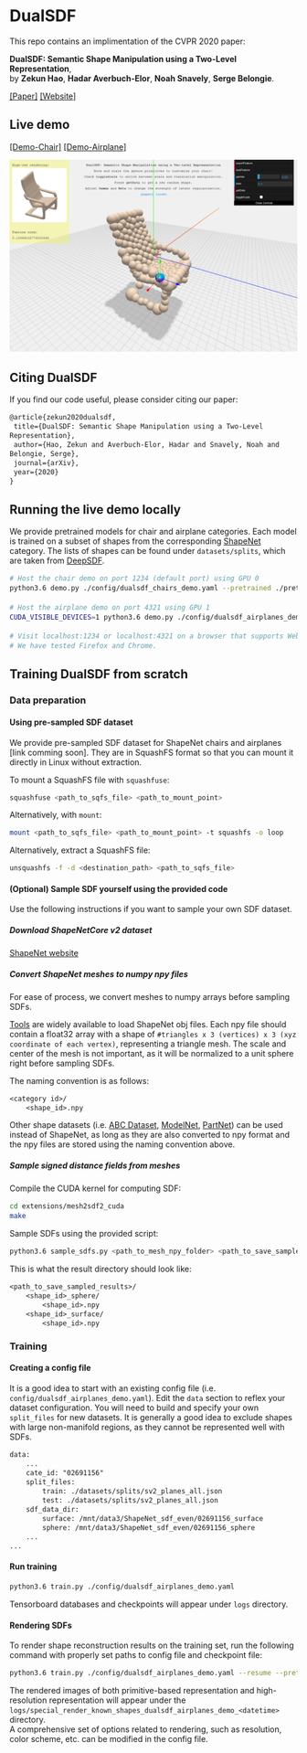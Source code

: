 # DualSDF

This repo contains an implimentation of the CVPR 2020 paper:  

**DualSDF: Semantic Shape Manipulation using a Two-Level Representation**,  
by **Zekun Hao**, **Hadar Averbuch-Elor**, **Noah Snavely**, **Serge Belongie**.  

[[Paper]](https://arxiv.org/pdf/2004.02869.pdf) 
[[Website]](http://www.cs.cornell.edu/~hadarelor/dualsdf/)

## Live demo
[[Demo-Chair]](http://35.202.137.6:8080/) [[Demo-Airplane]](http://35.202.137.6:8081/)

[![DualSDF Demo](dualsdf_demo_snap.png)](http://35.202.137.6:8080/)  


## Citing DualSDF

If you find our code useful, please consider citing our paper:

```
@article{zekun2020dualsdf,
 title={DualSDF: Semantic Shape Manipulation using a Two-Level Representation},
 author={Hao, Zekun and Averbuch-Elor, Hadar and Snavely, Noah and Belongie, Serge},
 journal={arXiv},
 year={2020}
}
```

## Running the live demo locally
We provide pretrained models for chair and airplane categories. Each model is trained on a subset of shapes from the corresponding [ShapeNet](https://www.shapenet.org/) category. The lists of shapes can be found under `datasets/splits`, which are taken from [DeepSDF](https://github.com/facebookresearch/DeepSDF).

```bash
# Host the chair demo on port 1234 (default port) using GPU 0
python3.6 demo.py ./config/dualsdf_chairs_demo.yaml --pretrained ./pretrained/dualsdf_chairs_demo/epoch_2799.pth

# Host the airplane demo on port 4321 using GPU 1
CUDA_VISIBLE_DEVICES=1 python3.6 demo.py ./config/dualsdf_airplanes_demo.yaml --pretrained ./pretrained/dualsdf_airplanes_demo/epoch_2799.pth --port 4321

# Visit localhost:1234 or localhost:4321 on a browser that supports WebGL.
# We have tested Firefox and Chrome.
```

## Training DualSDF from scratch

### Data preparation

#### Using pre-sampled SDF dataset

We provide pre-sampled SDF dataset for ShapeNet chairs and airplanes [link comming soon]. They are in SquashFS format so that you can mount it directly in Linux without extraction.

To mount a SquashFS file with `squashfuse`:
```bash
squashfuse <path_to_sqfs_file> <path_to_mount_point>
```

Alternatively, with `mount`:
```bash
mount <path_to_sqfs_file> <path_to_mount_point> -t squashfs -o loop
```

Alternatively, extract a SquashFS file:
```bash
unsquashfs -f -d <destination_path> <path_to_sqfs_file>
```

#### (Optional) Sample SDF yourself using the provided code

Use the following instructions if you want to sample your own SDF dataset.

##### Download ShapeNetCore v2 dataset

[ShapeNet website](https://www.shapenet.org/)

##### Convert ShapeNet meshes to numpy npy files

For ease of process, we convert meshes to numpy arrays before sampling SDFs.

[Tools](https://www.shapenet.org/tools) are widely available to load ShapeNet obj files. Each npy file should contain a float32 array with a shape of `#triangles x 3 (vertices) x 3 (xyz coordinate of each vertex)`, representing a triangle mesh. The scale and center of the mesh is not important, as it will be normalized to a unit sphere right before sampling SDFs.

The naming convention is as follows:
```
<category id>/
    <shape_id>.npy
```
Other shape datasets (i.e. [ABC Dataset](https://deep-geometry.github.io/abc-dataset/), [ModelNet](https://modelnet.cs.princeton.edu/), [PartNet](https://cs.stanford.edu/~kaichun/partnet/)) can be used instead of ShapeNet, as long as they are also converted to npy format and the npy files are stored using the naming convention above.

##### Sample signed distance fields from meshes

Compile the CUDA kernel for computing SDF:  
```bash
cd extensions/mesh2sdf2_cuda
make
```

Sample SDFs using the provided script:
```bash
python3.6 sample_sdfs.py <path_to_mesh_npy_folder> <path_to_save_sampled_results>
```
This is what the result directory should look like:
```
<path_to_save_sampled_results>/
    <shape_id>_sphere/
        <shape_id>.npy
    <shape_id>_surface/
        <shape_id>.npy
```

### Training
#### Creating a config file
It is a good idea to start with an existing config file (i.e. `config/dualsdf_airplanes_demo.yaml`). Edit the `data` section to reflex your dataset configuration. You will need to build and specify your own `split_files` for new datasets. It is generally a good idea to exclude shapes with large non-manifold regions, as they cannot be represented well with SDFs.
```
data:
    ...
    cate_id: "02691156"
    split_files:
        train: ./datasets/splits/sv2_planes_all.json
        test: ./datasets/splits/sv2_planes_all.json
    sdf_data_dir:
        surface: /mnt/data3/ShapeNet_sdf_even/02691156_surface
        sphere: /mnt/data3/ShapeNet_sdf_even/02691156_sphere
    ...
...
```
#### Run training
```bash
python3.6 train.py ./config/dualsdf_airplanes_demo.yaml
```
Tensorboard databases and checkpoints will appear under `logs` directory.

#### Rendering SDFs
To render shape reconstruction results on the training set, run the following command with properly set paths to config file and checkpoint file:
```bash
python3.6 train.py ./config/dualsdf_airplanes_demo.yaml --resume --pretrained ./pretrained/dualsdf_airplanes_demo/epoch_2799.pth --special render_known_shapes
```
The rendered images of both primitive-based representation and high-resolution representation will appear under the `logs/special_render_known_shapes_dualsdf_airplanes_demo_<datetime>` directory.   
A comprehensive set of options related to rendering, such as resolution, color scheme, etc. can be modified in the config file.

